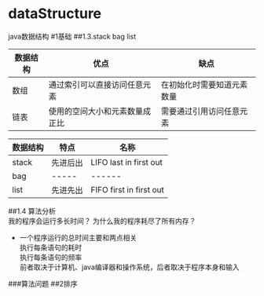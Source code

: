 # dataStructure
java数据结构 
 #1基础
##1.3.stack  bag list

|数据结构| 优点|缺点|  
|-----|-----|------| 
|数组|通过索引可以直接访问任意元素|在初始化时需要知道元素数量|  
|链表|使用的空间大小和元素数量成正比|需要通过引用访问任意元素|

|数据结构| 特点|名称|  
|-----|-----|------| 
|stack|先进后出|LIFO last in first out| 
|bag|-----|------| 
|list|先进先出|FIFO first in first out| 

##1.4 算法分析  
    我的程序会运行多长时间？
    为什么我的程序耗尽了所有内存？

   - 一个程序运行的总时间主要和两点相关  
       执行每条语句的耗时  
       执行每条语句的频率  
       前者取决于计算机、java编译器和操作系统，后者取决于程序本身和输入  
       
###算法问题
##2排序